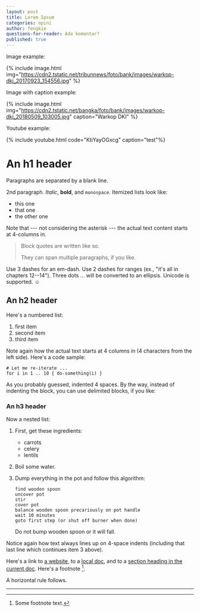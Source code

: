 ```yaml
---
layout: post
title: Lorem Ipsum
categories: opini
author: fengkie
questions-for-reader: Ada komentar?
published: true
---
```


Image example:

{% include image.html
    img="https://cdn2.tstatic.net/tribunnews/foto/bank/images/warkop-dki_20170923_154556.jpg"
    %}

Image with caption example:

{% include image.html
    img="https://cdn2.tstatic.net/bangka/foto/bank/images/warkop-dki_20180509_103005.jpg"
    caption="Warkop DKI"
    %}

Youtube example:

{% include youtube.html
    code="KtiYayOGxcg"
    caption="test"%}

# An h1 header

Paragraphs are separated by a blank line.

2nd paragraph. *Italic*, **bold**, and `monospace`. Itemized lists
look like:

  * this one
  * that one
  * the other one

Note that --- not considering the asterisk --- the actual text
content starts at 4-columns in.

> Block quotes are
> written like so.
>
> They can span multiple paragraphs,
> if you like.

Use 3 dashes for an em-dash. Use 2 dashes for ranges (ex., "it's all
in chapters 12--14"). Three dots ... will be converted to an ellipsis.
Unicode is supported. ☺



## An h2 header

Here's a numbered list:

 1. first item
 2. second item
 3. third item

Note again how the actual text starts at 4 columns in (4 characters
from the left side). Here's a code sample:

    # Let me re-iterate ...
    for i in 1 .. 10 { do-something(i) }

As you probably guessed, indented 4 spaces. By the way, instead of
indenting the block, you can use delimited blocks, if you like:


### An h3 header

Now a nested list:

 1. First, get these ingredients:
      * carrots
      * celery
      * lentils

 2. Boil some water.
 3. Dump everything in the pot and follow
    this algorithm:

        find wooden spoon
        uncover pot
        stir
        cover pot
        balance wooden spoon precariously on pot handle
        wait 10 minutes
        goto first step (or shut off burner when done)

    Do not bump wooden spoon or it will fall.

Notice again how text always lines up on 4-space indents (including
that last line which continues item 3 above).

Here's a link to [a website](http://foo.bar), to a [local
doc](local-doc.html), and to a [section heading in the current
doc](#an-h2-header). Here's a footnote [^1].

[^1]: Some footnote text.

A horizontal rule follows.

***
